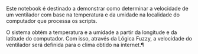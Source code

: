 Este notebook é destinado a demonstrar como determinar a velocidade de um ventilador com base na temperatura e da umidade na localidade do computador que processa os scripts.

O sistema obtém a temperatura e a umidade a partir da longitude e da latitude do computador. Com isso, através da Lógica Fuzzy, a velocidade do ventilador será definida para o clima obtido na internet.¶
